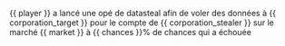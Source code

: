 {{ player }} a lancé une opé de datasteal afin de voler des données à {{ corporation_target }} pour le compte de {{ corporation_stealer }} sur le marché {{ market }} à {{ chances }}% de chances qui a échouée
